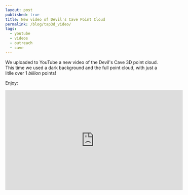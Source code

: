 ```yaml
---
layout: post
published: true
title: New video of Devil's Cave Point Cloud
permalink: /blog/tap3d_video/
tags:
  - youtube
  - videos
  - outreach
  - cave
---
```


We uploaded to YouTube a new video of the Devil's Cave 3D point cloud. This time we used a dark background and the full point cloud, with just a litlle over 1 *billion* points!  

<!--more-->

Enjoy:  

<iframe width="560" height="315" src="https://www.youtube.com/embed/giInjKLo17A" frameborder="0" allow="accelerometer; autoplay; encrypted-media; gyroscope; picture-in-picture" allowfullscreen></iframe>

&nbsp;
&nbsp;
